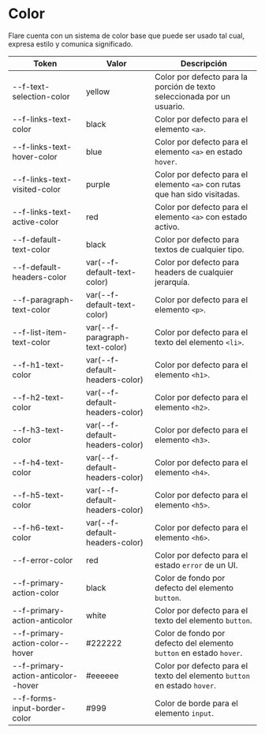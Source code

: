 # Color

Flare cuenta con un sistema de color base que puede ser usado tal cual, expresa estilo y comunica significado.

| Token                                   | Valor                            | Descripción
| --------------------------------------- | -------------------------------- | ---------------------------------------- |
| --f-text-selection-color                | yellow                           | Color por defecto para la porción de texto seleccionada por un usuario.
| --f-links-text-color                    | black                            | Color por defecto para el elemento ```<a>```.
| --f-links-text-hover-color              | blue                             | Color por defecto para el elemento ```<a>``` en estado ```hover```.
| --f-links-text-visited-color            | purple                           | Color por defecto para el elemento ```<a>``` con rutas que han sido visitadas.
| --f-links-text-active-color             | red                              | Color por defecto para el elemento ```<a>``` con estado activo.
| --f-default-text-color                  | black                            | Color por defecto para textos de cualquier tipo.
| --f-default-headers-color               | var(--f-default-text-color)      | Color por defecto para headers de cualquier jerarquía.
| --f-paragraph-text-color                | var(--f-default-text-color)      | Color por defecto para el elemento ```<p>```.
| --f-list-item-text-color                | var(--f-paragraph-text-color)    | Color por defecto para el texto del elemento ```<li>```.
| --f-h1-text-color                       | var(--f-default-headers-color)   | Color por defecto para el elemento ```<h1>```.
| --f-h2-text-color                       | var(--f-default-headers-color)   | Color por defecto para el elemento ```<h2>```.
| --f-h3-text-color                       | var(--f-default-headers-color)   | Color por defecto para el elemento ```<h3>```.
| --f-h4-text-color                       | var(--f-default-headers-color)   | Color por defecto para el elemento ```<h4>```.
| --f-h5-text-color                       | var(--f-default-headers-color)   | Color por defecto para el elemento ```<h5>```.
| --f-h6-text-color                       | var(--f-default-headers-color)   | Color por defecto para el elemento ```<h6>```.
| --f-error-color                         | red                              | Color por defecto para el estado ```error``` de un UI.
| --f-primary-action-color                | black                            | Color de fondo por defecto del elemento ```button```.
| --f-primary-action-anticolor            | white                            | Color por defecto para el texto del elemento ```button```.
| --f-primary-action-color--hover         | #222222                          | Color de fondo por defecto del elemento ```button``` en estado ```hover```.
| --f-primary-action-anticolor--hover     | #eeeeee                          | Color por defecto para el texto del elemento ```button``` en estado ```hover```.
| --f-forms-input-border-color            | #999                             | Color de borde para el elemento ```input```.